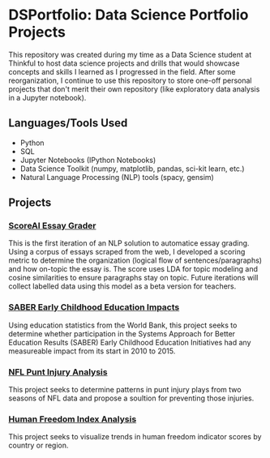 # DSPortfolio: Data Science Portfolio Projects

This repository was created during my time as a Data Science student at Thinkful to host data science projects and drills that would showcase concepts and skills I learned as I progressed in the field. After some reorganization, I continue to use this repository to store one-off personal projects that don't merit their own repository (like exploratory data analysis in a Jupyter notebook).

## Languages/Tools Used

- Python
- SQL
- Jupyter Notebooks (IPython Notebooks)
- Data Science Toolkit (numpy, matplotlib, pandas, sci-kit learn, etc.) 
- Natural Language Processing (NLP) tools (spacy, gensim)

## Projects
### [ScoreAI Essay Grader](https://github.com/tjeffkessler/score_ai/blob/master/org_score/ScoreAI.ipynb)
This is the first iteration of an NLP solution to automatice essay grading. Using a corpus of essays scraped from the web, I developed a scoring metric to determine the organization (logical flow of sentences/paragraphs) and how on-topic the essay is. The score uses LDA for topic modeling and cosine similarities to ensure paragraphs stay on topic. Future iterations will collect labelled data using this model as a beta version for teachers.

### [SABER Early Childhood Education Impacts](https://github.com/tjeffkessler/DSPortfolio/blob/master/SupervisedLearning/SABEREarlyChildhoodEducationImpacts.ipynb)
Using education statistics from the World Bank, this project seeks to determine whether participation in the Systems Approach for Better Education Results (SABER) Early Childhood Education Initiatives had any measureable impact from its start in 2010 to 2015.

### [NFL Punt Injury Analysis](https://github.com/tjeffkessler/DSPortfolio/blob/master/ExploratoryDataAnalysis/Analytic%20Report%20Final.ipynb)
This project seeks to determine patterns in punt injury plays from two seasons of NFL data and propose a soultion for preventing those injuries.

### [Human Freedom Index Analysis](https://github.com/tjeffkessler/DSPortfolio/blob/master/ExploratoryDataAnalysis/HumanFreedomIndex.ipynb)
This project seeks to visualize trends in human freedom indicator scores by country or region.
